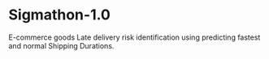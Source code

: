# Sigmathon-1.0
E-commerce goods Late delivery risk identification using predicting fastest and normal Shipping Durations. 
